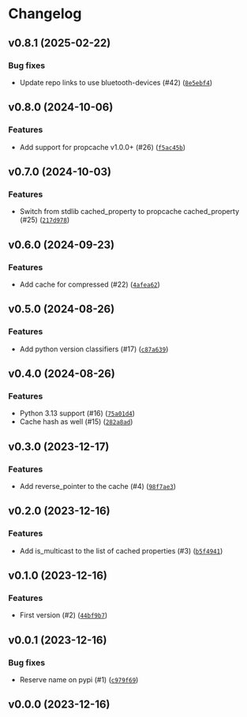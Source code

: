 # Changelog

## v0.8.1 (2025-02-22)

### Bug fixes

- Update repo links to use bluetooth-devices (#42) ([`8e5ebf4`](https://github.com/Bluetooth-Devices/cached-ipaddress/commit/8e5ebf474f21cc389dc40ff16c5cb94447294fb8))

## v0.8.0 (2024-10-06)

### Features

- Add support for propcache v1.0.0+ (#26) ([`f5ac45b`](https://github.com/Bluetooth-Devices/cached-ipaddress/commit/f5ac45bb3c82c38f989494a26b7a773b807c16a2))

## v0.7.0 (2024-10-03)

### Features

- Switch from stdlib cached_property to propcache cached_property (#25) ([`217d978`](https://github.com/Bluetooth-Devices/cached-ipaddress/commit/217d978f812ebdcfd0a964ff432be4d075deaaf6))

## v0.6.0 (2024-09-23)

### Features

- Add cache for compressed (#22) ([`4afea62`](https://github.com/Bluetooth-Devices/cached-ipaddress/commit/4afea62ac571fb79859cbe174dccf250d704fc04))

## v0.5.0 (2024-08-26)

### Features

- Add python version classifiers (#17) ([`c87a639`](https://github.com/Bluetooth-Devices/cached-ipaddress/commit/c87a639f7d5d7f14ab62a8c7f072bd48440acf27))

## v0.4.0 (2024-08-26)

### Features

- Python 3.13 support (#16) ([`75a01d4`](https://github.com/Bluetooth-Devices/cached-ipaddress/commit/75a01d4c5b6e3ee336a3f0e101a5df71510ffb9c))
- Cache hash as well (#15) ([`282a8ad`](https://github.com/Bluetooth-Devices/cached-ipaddress/commit/282a8ad722d8ee09cc3961f85f989e90a93093ee))

## v0.3.0 (2023-12-17)

### Features

- Add reverse_pointer to the cache (#4) ([`98f7ae3`](https://github.com/Bluetooth-Devices/cached-ipaddress/commit/98f7ae3d1e5b3c03f34392093257594915e55d2a))

## v0.2.0 (2023-12-16)

### Features

- Add is_multicast to the list of cached properties (#3) ([`b5f4941`](https://github.com/Bluetooth-Devices/cached-ipaddress/commit/b5f4941b83dc983bab88bf04a0bcf8a5bc7c60af))

## v0.1.0 (2023-12-16)

### Features

- First version (#2) ([`44bf9b7`](https://github.com/Bluetooth-Devices/cached-ipaddress/commit/44bf9b78f2740f5114bf89a664f5bb42c20c8502))

## v0.0.1 (2023-12-16)

### Bug fixes

- Reserve name on pypi (#1) ([`c979f69`](https://github.com/Bluetooth-Devices/cached-ipaddress/commit/c979f69f82763d4231ea9662d320ef552f35c601))

## v0.0.0 (2023-12-16)
